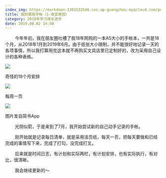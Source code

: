 ```yaml
---
index_img: https://markdown-1301532546.cos.ap-guangzhou.myqcloud.com/peipei_blog/20210921150034.jpeg
title: 我的极简手帐（1-改变原因）
category: 2019年学习成长进步
date: 2019.08.02 14:50
---
```


        今年年初，我在朋友圈吐槽了我18年网购的一本A5大小的手帐本，一共是18个月，从2018年1月到2019年6月。由于纸张大小限制，并不能很好地记录一天的各项事情，所以我打算用完这本就不再购买文具店里已定制好的，改为采用自己设计的各种表格。

![](https://markdown-1301532546.cos.ap-guangzhou.myqcloud.com/peipei_blog/20210921150034.jpeg)  

奇怪的18个月安排

![](https://markdown-1301532546.cos.ap-guangzhou.myqcloud.com/peipei_blog/20210921150037.jpeg)  

每周一页

![](https://markdown-1301532546.cos.ap-guangzhou.myqcloud.com/peipei_blog/20210921150040.jpeg)  

图片发自简书App

        光阴似箭，于是来到了7月，我开始尝试新的自己动手记录的手帐。

        刚开始就是记录每日清单，就是采用活页纸，每天一页，把每天要做和已经完成的事情写下来，完成了打勾，没完成打叉。

        后来就是时间日志，有计划和实际两栏，有计划安排，也有实际执行，有对比，很清晰。

        我会继续更新的～